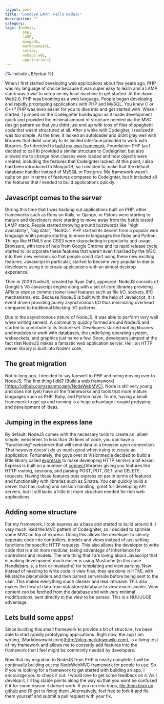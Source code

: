 ```yaml
---
layout: post
title: "Goodbye LAMP, Hello NodeJS"
description: ""
category: 
tags: [nodejs,
		php,
		LAMP, 
		mongodb, 
		markdownwiki, 
		server, 
		webapp web, 
		applications]
---
```

{% include JB/setup %}

When I first started developing web applications about five years ago, PHP was my language of choice because it was super easy to learn and a LAMP stack was trivial to setup on my local machine to get started. At the dawn Web2.0, PHP was booming as a web language. People began developing and rapidly prototyping applications with PHP and MySQL. You knew C or C++? PHP was even easier for you to dive into and get started with. When I started, I jumped on the Codeigniter bandwagon as it made development quick and provided the minimal amount of structure needed via the MVC design pattern so that you didnt just end up with tons of files of spaghetti code that wasnt structured at all. After a while with Codeigiter, I realized it was _too_ simple. At the time, it lacked an autoloader and didnt play well with libraries that didnt comply to its limited interface provided to work with libraries. So I decided to [build my own framework](https://github.com/seanmcgary/foundation-php). Foundation-PHP (as I decided to call it) provided a similar structure to Codeigniter, but also allowed me to change how classes were loaded and how objects were created, including the features that Codeignter lacked. At this point, I also had been introduced to MongoDB, so I decided to make that the default database handler instead of MySQL or Postgres. My framework wasn't quite on par in terms of features compared to Codeignter, but it included all the features that _I_ needed to build applications quickly. 

## Javascript comes to the server

During this time that I was hacking out applications built on PHP, other frameworks such as Ruby on Rails, or Django, or Pylons were starting to mature and developers were starting to move away from the battle tested LAMP stack. People started throwing around buzzwords like "high availability", "big data", "NoSQL". PHP started its decent from a popular web language whith people starting to move to languages like Ruby and Python. Things like HTML5 and CSS3 were skyrocketing in popularity and usage. Browsers, with tons of help from Google Chrome and its rapid release cycle, started to incorporate these features that were't even finalized by the W3C into their new versions so that people could start using these new exciting features. Javascript in particular, started to become very popular in due to developers using it to create applications with an almost desktop experience. 

Then in 2009 NodeJS, created by Ryan Dahl, appeared. NodeJS consists of Google's V8 Javascript engine along with a set of core libraries providing APIs to expose common lower level features such as file I/O, sockets, IPC mechanisms, etc. Because NodeJS is built with the help of Javascript, it is event driven providing purely asynchronous I/O thus minimizing overhead compared to traditional blocking I/O patterns. 

Due to the asynchronous nature of NodeJS, it was able to perform very well when writing servers. A community quickly formed around NodeJS and started to contribute to its feature set. Developers started writing libraries and modules to work with databases, the underlying operating system, websockets, and graphics just name a few. Soon, developers jumped at the fact that NodeJS makes a fantastic web application server. Hell, an HTTP server library is built into Node's core.

## The great migration

Not to long ago, I decided to say farewell to PHP and being moving over to NodeJS. The first thing I did? (Build a web framework)[https://github.com/seanmcgary/NodeWebMVC]. Node is still very young and does not (yet) have all the frameworks and tools that more mature languages such as PHP, Ruby, and Python have. To me, having a small framework to get up and running is a huge advantage t orapid protyping and development of ideas.

## Jumping in the express lane

By default, NodeJS comes with the necessary tools to create an, albeit simple, webserver. In less than 20 lines of code, you can have a "functioning" webserver that will send data to a browser upon connection. That however doesn't do us much good when trying to create an application. Fortunately, the guys over at Visionmedia decided to build a little library called [expressjs](https://github.com/visionmedia/express) to make developing HTTP servers a bit easier. Express is built on a number of [connect](https://github.com/senchalabs/connect) libraries giving you features like HTTP routing, sessions, and parsing POST, PUT, GET, and DELETE requests. Having these features puts express on par in terms of features and functionality with libraries such as Sinatra. You can quickly build a server that has routing and session handling, great for developing API servers, but it still lacks a little bit more structure needed for rich web applications.

## Adding some structure

For my framework, I took express as a base and started to build around it. I very much liked the MVC pattern of Codeigniter, so I decided to sprinkle some MVC on top of express. Doing this allows the developer to clearly seperate code into controllers, models and views instead of just setting functions for specific HTTP requests. This also allows the developer to write code that is a bit more modular, taking advantage of inheritence for controllers and models. The one thing that I am loving about Javascript that is making development much easier is using Mustache (in this case Handlebars.js, a fork or mustache) for templating and view parsing. Now instead of needing to write code in view files, they are done in HTML with Mustache placeholders and then parsed serverside before being sent to the user. This makes everything much cleaner and less intrusive. This also makes the flow of data from datastore/database to view much simpler. View content can be fetched from the database and with very minimal modifications, sent directly to the view to be parsed. This is a HUUUUGE advantage. 

## Lets build some apps!

Since building this small framework to provide a bit of structure, Ive been able to start rapidly prototyping applications. Right now, the app I am writing, (Markdownwiki.com)[http://blog.markdownwiki.com], is a living test of my framework and allows me to constatly add features into the framework that I feel might be commonly needed by developers. 

Now that my migration to NodeJS from PHP is nearly complete, I will be continually building out my NodeWebMVC framework for people to use. So if you're looking for a framework to get started with building an app, I encourage you to check it out. I would love to get some feedback on it. As I develop it, I'll tag stable points along the way so that you wont be confused if it for some reason it doesnt work. If you run into bugs, [file them here on github](https://github.com/seanmcgary/NodeWebMVC/issues) and I'll get to fixing them .Alternatively, feel free to fork it and fix them yourself and submit a pull request with your fix. 
